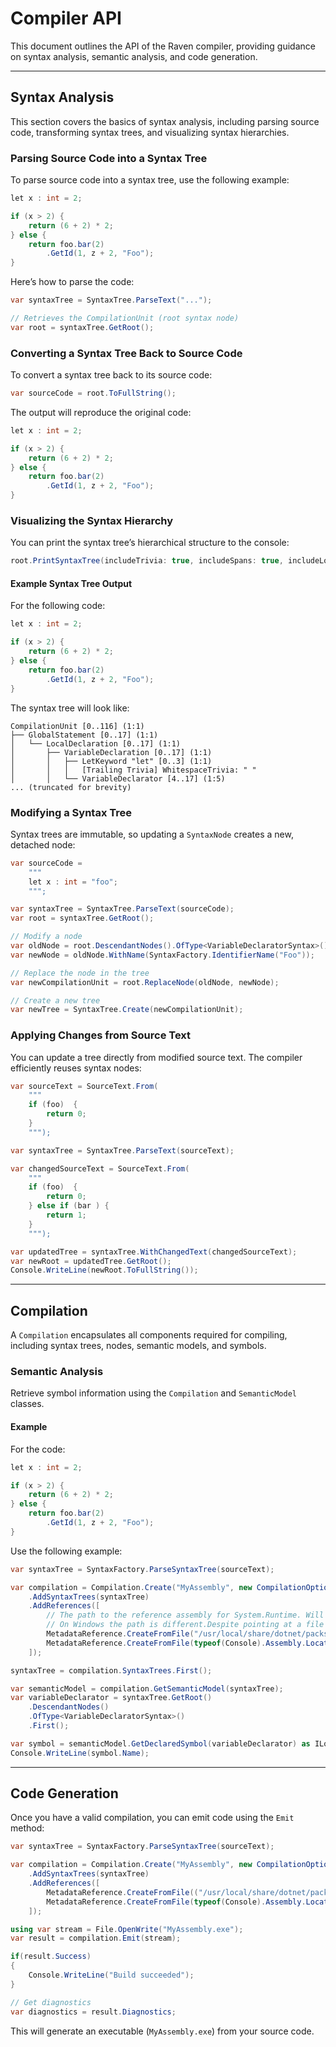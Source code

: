 # Compiler API

This document outlines the API of the Raven compiler, providing guidance on syntax analysis, semantic analysis, and code generation.

---

## Syntax Analysis

This section covers the basics of syntax analysis, including parsing source code, transforming syntax trees, and visualizing syntax hierarchies.

### Parsing Source Code into a Syntax Tree

To parse source code into a syntax tree, use the following example:

```csharp
let x : int = 2;

if (x > 2) {
    return (6 + 2) * 2;
} else {
    return foo.bar(2)
        .GetId(1, z + 2, "Foo");
}
```

Here’s how to parse the code:

```csharp
var syntaxTree = SyntaxTree.ParseText("...");

// Retrieves the CompilationUnit (root syntax node)
var root = syntaxTree.GetRoot();
```

### Converting a Syntax Tree Back to Source Code

To convert a syntax tree back to its source code:

```csharp
var sourceCode = root.ToFullString();
```

The output will reproduce the original code:

```csharp
let x : int = 2;

if (x > 2) {
    return (6 + 2) * 2;
} else {
    return foo.bar(2)
        .GetId(1, z + 2, "Foo");
}
```

### Visualizing the Syntax Hierarchy

You can print the syntax tree’s hierarchical structure to the console:

```csharp
root.PrintSyntaxTree(includeTrivia: true, includeSpans: true, includeLocation: true);
```

#### Example Syntax Tree Output

For the following code:

```csharp
let x : int = 2;

if (x > 2) {
    return (6 + 2) * 2;
} else {
    return foo.bar(2)
        .GetId(1, z + 2, "Foo");
}
```

The syntax tree will look like:

```
CompilationUnit [0..116] (1:1)
├── GlobalStatement [0..17] (1:1)
│   └── LocalDeclaration [0..17] (1:1)
│       ├── VariableDeclaration [0..17] (1:1)
│       │   ├── LetKeyword "let" [0..3] (1:1)
│       │   │   [Trailing Trivia] WhitespaceTrivia: " "
│       │   └── VariableDeclarator [4..17] (1:5)
... (truncated for brevity)
```

### Modifying a Syntax Tree

Syntax trees are immutable, so updating a `SyntaxNode` creates a new, detached node:

```csharp
var sourceCode = 
    """
    let x : int = "foo";
    """;

var syntaxTree = SyntaxTree.ParseText(sourceCode);
var root = syntaxTree.GetRoot();

// Modify a node
var oldNode = root.DescendantNodes().OfType<VariableDeclaratorSyntax>().First();
var newNode = oldNode.WithName(SyntaxFactory.IdentifierName("Foo"));

// Replace the node in the tree
var newCompilationUnit = root.ReplaceNode(oldNode, newNode);

// Create a new tree
var newTree = SyntaxTree.Create(newCompilationUnit);
```

### Applying Changes from Source Text

You can update a tree directly from modified source text. The compiler efficiently reuses syntax nodes:

```csharp
var sourceText = SourceText.From(
    """
    if (foo)  {
        return 0;
    }
    """);

var syntaxTree = SyntaxTree.ParseText(sourceText);

var changedSourceText = SourceText.From(
    """
    if (foo)  {
        return 0;
    } else if (bar ) {
        return 1;
    }
    """);

var updatedTree = syntaxTree.WithChangedText(changedSourceText);
var newRoot = updatedTree.GetRoot();
Console.WriteLine(newRoot.ToFullString());
```

---

## Compilation

A `Compilation` encapsulates all components required for compiling, including syntax trees, nodes, semantic models, and symbols.

### Semantic Analysis

Retrieve symbol information using the `Compilation` and `SemanticModel` classes.

#### Example

For the code:

```csharp
let x : int = 2;

if (x > 2) {
    return (6 + 2) * 2;
} else {
    return foo.bar(2)
        .GetId(1, z + 2, "Foo");
}
```

Use the following example:

```csharp
var syntaxTree = SyntaxFactory.ParseSyntaxTree(sourceText);

var compilation = Compilation.Create("MyAssembly", new CompilationOptions(OutputKind.ConsoleApplication))
    .AddSyntaxTrees(syntaxTree)
    .AddReferences([
        // The path to the reference assembly for System.Runtime. Will determine what version of .NET you compile against.
        // On Windows the path is different.Despite pointing at a file in Mac. The app will run on other platforms.
        MetadataReference.CreateFromFile("/usr/local/share/dotnet/packs/Microsoft.NETCore.App.Ref/9.0.0/ref/net9.0/System.Runtime.dll"),
        MetadataReference.CreateFromFile(typeof(Console).Assembly.Location)
    ]);

syntaxTree = compilation.SyntaxTrees.First();

var semanticModel = compilation.GetSemanticModel(syntaxTree);
var variableDeclarator = syntaxTree.GetRoot()
    .DescendantNodes()
    .OfType<VariableDeclaratorSyntax>()
    .First();

var symbol = semanticModel.GetDeclaredSymbol(variableDeclarator) as ILocalSymbol;
Console.WriteLine(symbol.Name);
```

---

## Code Generation

Once you have a valid compilation, you can emit code using the `Emit` method:

```csharp
var syntaxTree = SyntaxFactory.ParseSyntaxTree(sourceText);

var compilation = Compilation.Create("MyAssembly", new CompilationOptions(OutputKind.ConsoleApplication))
    .AddSyntaxTrees(syntaxTree)
    .AddReferences([
        MetadataReference.CreateFromFile(("/usr/local/share/dotnet/packs/Microsoft.NETCore.App.Ref/9.0.0/ref/net9.0/System.Runtime.dll"),
        MetadataReference.CreateFromFile(typeof(Console).Assembly.Location)
    ]);

using var stream = File.OpenWrite("MyAssembly.exe");
var result = compilation.Emit(stream);

if(result.Success) 
{
    Console.WriteLine("Build succeeded");
}

// Get diagnostics
var diagnostics = result.Diagnostics;

```

This will generate an executable (`MyAssembly.exe`) from your source code.